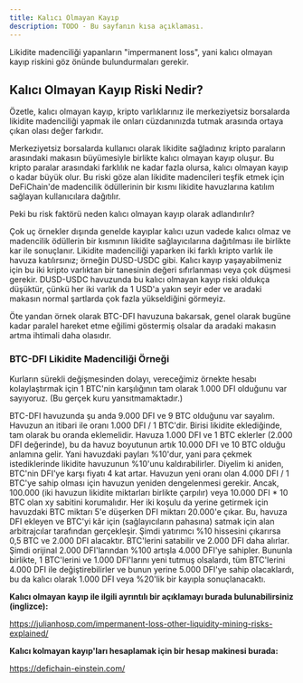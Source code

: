 ```yaml
---
title: Kalıcı Olmayan Kayıp
description: TODO - Bu sayfanın kısa açıklaması.
---
```


Likidite madenciliği yapanların "impermanent loss", yani kalıcı olmayan kayıp riskini göz önünde bulundurmaları gerekir.

## Kalıcı Olmayan Kayıp Riski Nedir?

Özetle, kalıcı olmayan kayıp, kripto varlıklarınız ile merkeziyetsiz borsalarda likidite madenciliği yapmak ile onları cüzdanınızda tutmak arasında ortaya çıkan olası değer farkıdır.

Merkeziyetsiz borsalarda kullanıcı olarak likidite sağladınız kripto paraların arasındaki makasın büyümesiyle birlikte kalıcı olmayan kayıp oluşur. Bu kripto paralar arasındaki farklılık ne kadar fazla olursa, kalıcı olmayan kayıp o kadar büyük olur. Bu riski göze alan likidite madencileri teşfik etmek için DeFiChain'de madencilik ödüllerinin bir kısmı likidite havuzlarına katılım sağlayan kullanıcılara dağıtılır.

Peki bu risk faktörü neden kalıcı olmayan kayıp olarak adlandırılır?

Çok uç örnekler dışında genelde kayıplar kalıcı uzun vadede kalıcı olmaz ve madencilik ödüllerin bir kısmının likidite sağlayıcılarına dağıtılması ile birlikte kar ile sonuçlanır. Likidite madenciliği yaparken iki farklı kripto varlık ile havuza katılırsınız; örneğin DUSD-USDC gibi. Kalıcı kayıp yaşayabilmeniz için bu iki kripto varlıktan bir tanesinin değeri sıfırlanması veya çok düşmesi gerekir. DUSD-USDC havuzunda bu kalıcı olmayan kayıp riski oldukça düşüktür, çünkü her iki varlık da 1 USD'a yakın seyir eder ve aradaki makasın normal şartlarda çok fazla yükseldiğini görmeyiz.

Öte yandan örnek olarak BTC-DFI havuzuna bakarsak, genel olarak bugüne kadar paralel hareket etme eğilimi göstermiş olsalar da aradaki makasın artma ihtimali daha olasıdır.

### BTC-DFI Likidite Madenciliği Örneği

Kurların sürekli değişmesinden dolayı, vereceğimiz örnekte hesabı kolaylaştırmak için 1 BTC'nin karşılığının tam olarak 1.000 DFI olduğunu var sayıyoruz. (Bu gerçek kuru yansıtmamaktadır.)

BTC-DFI havuzunda şu anda 9.000 DFI ve 9 BTC olduğunu var sayalım. Havuzun an itibari ile oranı 1.000 DFI / 1 BTC'dir. Birisi likidite eklediğinde, tam olarak bu oranda eklemelidir. Havuza 1.000 DFI ve 1 BTC eklerler (2.000 DFI değerinde), bu da havuz boyutunun artık 10.000 DFI ve 10 BTC olduğu anlamına gelir. Yani havuzdaki payları %10'dur, yani para çekmek istediklerinde likidite havuzunun %10'unu kaldırabilirler. Diyelim ki aniden, BTC'nin DFI'ye karşı fiyatı 4 kat artar. Havuzun yeni oranı olan 4.000 DFI / 1 BTC'ye sahip olması için havuzun yeniden dengelenmesi gerekir. Ancak, 100.000 (iki havuzun likidite miktarları birlikte çarpılır) veya 10.000 DFI * 10 BTC olan xy sabitini korumalıdır. Her iki koşulu da yerine getirmek için havuzdaki BTC miktarı 5'e düşerken DFI miktarı 20.000'e çıkar. Bu, havuza DFI ekleyen ve BTC'yi kâr için (sağlayıcıların pahasına) satmak için alan arbitrajcılar tarafından gerçekleşir. Şimdi yatırımcı %10 hissesini çıkarırsa 0,5 BTC ve 2.000 DFI alacaktır. BTC'lerini satabilir ve 2.000 DFI daha alırlar. Şimdi orijinal 2.000 DFI'larından %100 artışla 4.000 DFI'ye sahipler. Bununla birlikte, 1 BTC'lerini ve 1.000 DFI'larını yeni tutmuş olsalardı, tüm BTC'lerini 4.000 DFI ile değiştirebilirler ve bunun yerine 5.000 DFI'ye sahip olacaklardı, bu da kalıcı olarak 1.000 DFI veya %20'lik bir kayıpla sonuçlanacaktı.

**Kalıcı olmayan kayıp ile ilgili ayrıntılı bir açıklamayı burada bulunabilirsiniz (inglizce):**

https://julianhosp.com/impermanent-loss-other-liquidity-mining-risks-explained/

**Kalıcı kolmayan kayıp'ları hesaplamak için bir hesap makinesi burada:**

https://defichain-einstein.com/
